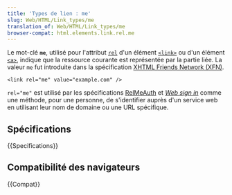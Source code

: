 ```yaml
---
title: 'Types de lien : me'
slug: Web/HTML/Link_types/me
translation_of: Web/HTML/Link_types/me
browser-compat: html.elements.link.rel.me
---
```


Le mot-clé **`me`**, utilisé pour l'attribut [`rel`](/fr/docs/Web/HTML/Element/link#attr-rel) d'un élément [`<link>`](/fr/docs/Web/HTML/Element/link) ou d'un élément [`<a>`](/fr/docs/Web/HTML/Element/a), indique que la ressource courante est représentée par la partie liée. La valeur `me` fut introduite dans la spécification [XHTML Friends Network (XFN)](https://gmpg.org/xfn/).

```<link rel="me" value="example.com" />```

`rel="me"` est utilisé par les spécifications [RelMeAuth](https://microformats.org/wiki/RelMeAuth) et [<i lang="en">Web sign in</i>](https://microformats.org/wiki/web-sign-in) comme une méthode, pour une personne, de s'identifier auprès d'un service web en utilisant leur nom de domaine ou une URL spécifique.

## Spécifications

{{Specifications}}

## Compatibilité des navigateurs

{{Compat}}

